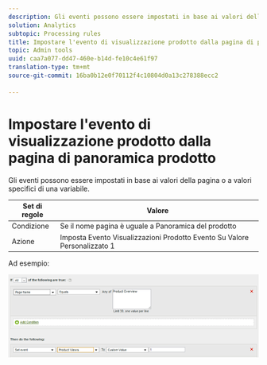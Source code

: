 ```yaml
---
description: Gli eventi possono essere impostati in base ai valori della pagina o a valori specifici di una variabile.
solution: Analytics
subtopic: Processing rules
title: Impostare l'evento di visualizzazione prodotto dalla pagina di panoramica prodotto
topic: Admin tools
uuid: caa7a077-dd47-460e-b14d-fe10c4e61f97
translation-type: tm+mt
source-git-commit: 16ba0b12e0f70112f4c10804d0a13c278388ecc2

---
```



# Impostare l'evento di visualizzazione prodotto dalla pagina di panoramica prodotto

Gli eventi possono essere impostati in base ai valori della pagina o a valori specifici di una variabile.

| Set di regole | Valore |
|---|---|
| Condizione | Se il nome pagina è uguale a Panoramica del prodotto |
| Azione | Imposta Evento Visualizzazioni Prodotto Evento Su Valore Personalizzato 1 |

Ad esempio:

![](assets/set-product-view-event.png)

